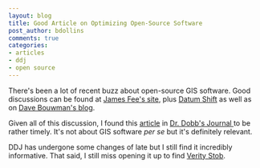 ```yaml
---
layout: blog
title: Good Article on Optimizing Open-Source Software
post_author: bdollins
comments: true
categories:
- articles
- ddj
- open source
---
```


There's been a lot of recent buzz about open-source GIS software. Good discussions can be found at <a href="http://www.spatiallyadjusted.com/category/open-source/" target="blank">James Fee's site</a>, plus <a href="http://gispro.wordpress.com/" target="blank">Datum Shift</a> as well as on <a href="http://blog.davebouwman.net/default.aspx" target="blank">Dave Bouwman's blog</a>.

Given all of this discussion, I found this <a href="http://www.ddj.com/dept/opensource/193501014;jsessionid=ZNJIVAZ2NVHSQQSNDLOSKH0CJUNN2JVN" target="blank">article</a> in <a href="http://www.ddj.com" target="blank">Dr. Dobb's Journal </a>to be rather timely. It's not about GIS software <em>per se </em>but it's definitely relevant.

DDJ has undergone some changes of late but I still find it incredibly informative. That said, I still miss opening it up to find <a href="http://www.regdeveloper.co.uk/verity_stob/" target="blank">Verity Stob</a>.